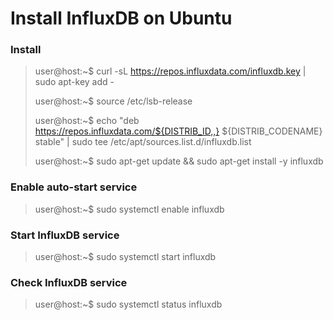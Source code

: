 
# Install InfluxDB on Ubuntu

### Install 

> user@host:~$ curl -sL https://repos.influxdata.com/influxdb.key | sudo apt-key add -
> 
> user@host:~$ source /etc/lsb-release
> 
> user@host:~$ echo "deb https://repos.influxdata.com/${DISTRIB_ID,,} ${DISTRIB_CODENAME} stable" | sudo tee /etc/apt/sources.list.d/influxdb.list 
> 
> user@host:~$ sudo apt-get update && sudo apt-get install -y influxdb 

### Enable auto-start service
> user@host:~$ sudo systemctl enable influxdb

### Start InfluxDB service

> user@host:~$ sudo systemctl start influxdb     

### Check InfluxDB service

 > user@host:~$ sudo systemctl status influxdb     